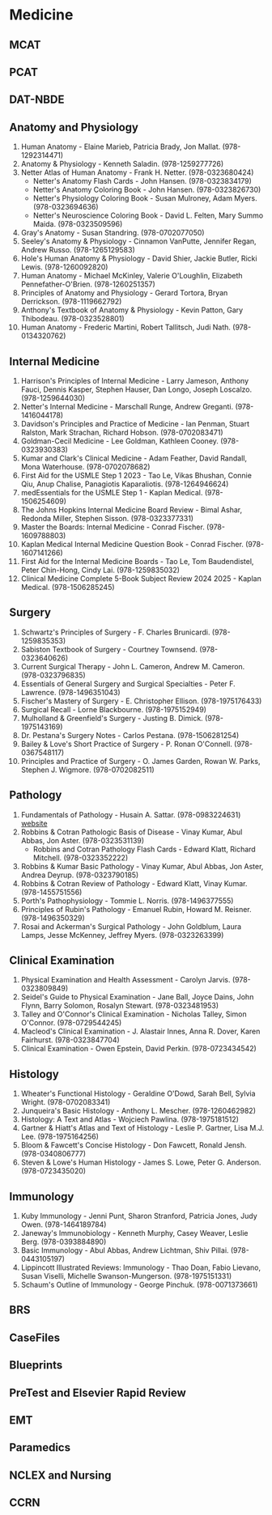 # Medicine
## MCAT
## PCAT
## DAT-NBDE
## Anatomy and Physiology
1. Human Anatomy - Elaine Marieb, Patricia Brady, Jon Mallat. (978-1292314471)
2. Anatomy & Physiology - Kenneth Saladin. (978-1259277726)
3. Netter Atlas of Human Anatomy - Frank H. Netter. (978-0323680424)
    - Netter's Anatomy Flash Cards - John Hansen. (978-0323834179)
    - Netter's Anatomy Coloring Book - John Hansen. (978-0323826730)
    - Netter's Physiology Coloring Book - Susan Mulroney, Adam Myers. (978-0323694636)
    - Netter's Neuroscience Coloring Book - David L. Felten, Mary Summo Maida. (978-0323509596)
4. Gray's Anatomy - Susan Standring. (978-0702077050)
5. Seeley's Anatomy & Physiology - Cinnamon VanPutte, Jennifer Regan, Andrew Russo. (978-1265129583)
6. Hole's Human Anatomy & Physiology - David Shier, Jackie Butler, Ricki Lewis. (978-1260092820)
7. Human Anatomy - Michael McKinley, Valerie O'Loughlin, Elizabeth Pennefather-O'Brien. (978-1260251357)
8. Principles of Anatomy and Physiology - Gerard Tortora, Bryan Derrickson. (978-1119662792)
9. Anthony's Textbook of Anatomy & Physiology - Kevin Patton, Gary Thibodeau. (978-0323528801)
10. Human Anatomy - Frederic Martini, Robert Tallitsch, Judi Nath. (978-0134320762)
## Internal Medicine
1. Harrison's Principles of Internal Medicine - Larry Jameson, Anthony Fauci, Dennis Kasper, Stephen Hauser, Dan Longo, Joseph Loscalzo. (978-1259644030)
2. Netter's Internal Medicine - Marschall Runge, Andrew Greganti. (978-1416044178)
3. Davidson's Principles and Practice of Medicine - Ian Penman, Stuart Ralston, Mark Strachan, Richard Hobson. (978-0702083471)
4. Goldman-Cecil Medicine - Lee Goldman, Kathleen Cooney. (978-0323930383)
5. Kumar and Clark's Clinical Medicine - Adam Feather, David Randall, Mona Waterhouse. (978-0702078682)
6. First Aid for the USMLE Step 1 2023 - Tao Le, Vikas Bhushan, Connie Qiu, Anup Chalise, Panagiotis Kaparaliotis. (978-1264946624)
7. medEssentials for the USMLE Step 1 - Kaplan Medical. (978-1506254609)
8. The Johns Hopkins Internal Medicine Board Review - Bimal Ashar, Redonda Miller, Stephen Sisson. (978-0323377331)
9. Master the Boards: Internal Medicine - Conrad Fischer. (978-1609788803)
10. Kaplan Medical Internal Medicine Question Book - Conrad Fischer. (978-1607141266)
11. First Aid for the Internal Medicine Boards - Tao Le, Tom Baudendistel, Peter Chin-Hong, Cindy Lai. (978-1259835032)
12. Clinical Medicine Complete 5-Book Subject Review 2024 2025 - Kaplan Medical. (978-1506285245)
## Surgery
1. Schwartz's Principles of Surgery - F. Charles Brunicardi. (978-1259835353)
2. Sabiston Textbook of Surgery - Courtney Townsend. (978-0323640626)
3. Current Surgical Therapy - John L. Cameron, Andrew M. Cameron. (978-0323796835)
4. Essentials of General Surgery and Surgical Specialties - Peter F. Lawrence. (978-1496351043)
5. Fischer's Mastery of Surgery - E. Christopher Ellison. (978-1975176433)
6. Surgical Recall - Lorne Blackbourne. (978-1975152949)
7. Mulholland & Greenfield's Surgery - Justing B. Dimick. (978-1975143169)
8. Dr. Pestana's Surgery Notes - Carlos Pestana. (978-1506281254)
9. Bailey & Love's Short Practice of Surgery - P. Ronan O'Connell. (978-0367548117)
10. Principles and Practice of Surgery - O. James Garden, Rowan W. Parks, Stephen J. Wigmore. (978-0702082511)
## Pathology
1. Fundamentals of Pathology - Husain A. Sattar. (978-0983224631) [website](https://www.pathoma.com/)
2. Robbins & Cotran Pathologic Basis of Disease - Vinay Kumar, Abul Abbas, Jon Aster. (978-0323531139)
    - Robbins and Cotran Pathology Flash Cards - Edward Klatt, Richard Mitchell. (978-0323352222)
3. Robbins & Kumar Basic Pathology - Vinay Kumar, Abul Abbas, Jon Aster, Andrea Deyrup. (978-0323790185)
4. Robbins & Cotran Review of Pathology - Edward Klatt, Vinay Kumar. (978-1455751556)
5. Porth's Pathophysiology - Tommie L. Norris. (978-1496377555)
6. Principles of Rubin's Pathology - Emanuel Rubin, Howard M. Reisner. (978-1496350329)
7. Rosai and Ackerman's Surgical Pathology - John Goldblum, Laura Lamps, Jesse McKenney, Jeffrey Myers. (978-0323263399)
## Clinical Examination
1. Physical Examination and Health Assessment - Carolyn Jarvis. (978-0323809849)
2. Seidel's Guide to Physical Examination - Jane Ball, Joyce Dains, John Flynn, Barry Solomon, Rosalyn Stewart. (978-0323481953)
3. Talley and O'Connor's Clinical Examination - Nicholas Talley, Simon O'Connor. (978-0729544245)
4. Macleod's Clinical Examination - J. Alastair Innes, Anna R. Dover, Karen Fairhurst. (978-0323847704)
5. Clinical Examination - Owen Epstein, David Perkin. (978-0723434542)
## Histology
1. Wheater's Functional Histology - Geraldine O'Dowd, Sarah Bell, Sylvia Wright. (978-0702083341)
2. Junqueira's Basic Histology - Anthony L. Mescher. (978-1260462982)
3. Histology: A Text and Atlas - Wojciech Pawlina. (978-1975181512)
4. Gartner & Hiatt's Atlas and Text of Histology - Leslie P. Gartner, Lisa M.J. Lee. (978-1975164256)
5. Bloom & Fawcett's Concise Histology - Don Fawcett, Ronald Jensh. (978-0340806777)
6. Steven & Lowe's Human Histology - James S. Lowe, Peter G. Anderson. (978-0723435020)
## Immunology
1. Kuby Immunology - Jenni Punt, Sharon Stranford, Patricia Jones, Judy Owen. (978-1464189784)
2. Janeway's Immunobiology - Kenneth Murphy, Casey Weaver, Leslie Berg. (978-0393884890)
3. Basic Immunology - Abul Abbas, Andrew Lichtman, Shiv Pillai. (978-0443105197)
4. Lippincott Illustrated Reviews: Immunology - Thao Doan, Fabio Lievano, Susan Viselli, Michelle Swanson-Mungerson. (978-1975151331)
5. Schaum's Outline of Immunology - George Pinchuk. (978-0071373661)
## BRS
## CaseFiles
## Blueprints
## PreTest and Elsevier Rapid Review
## EMT
## Paramedics
## NCLEX and Nursing
## CCRN
